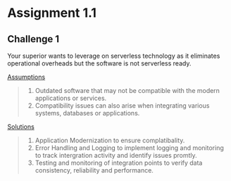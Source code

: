 # Assignment 1.1

## Challenge 1
Your superior wants to leverage on serverless technology as it eliminates operational overheads but the software is not serverless ready.

<ins>Assumptions</ins>
> 1. Outdated software that may not be compatible with the modern applications or services.
> 2. Compatibility issues can also arise when integrating various systems, databases or applications.

<ins>Solutions</ins>
> 1. Application Modernization to ensure complatibality.
> 2. Error Handling and Logging to implement logging and monitoring to track intergration activity and identify issues promtly.
> 3. Testing and monitoring of integration points to verify data consistency, reliability and performance.
